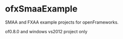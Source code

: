 ofxSmaaExample
==============

SMAA and FXAA example projects for openFrameworks.

of0.8.0 and windows vs2012 project only
